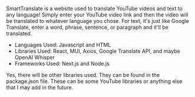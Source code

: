 SmartTranslate is a website used to translate YouTube videos and text to any language! Simply enter your YouTube video link and then the video will be translated to whatever language you chose. For text, it's just like Google Translate, enter a word, phrase, sentence, or paragraph and it'll be translated. 

- Languages Used: Javascript and HTML
- Libraries Used: React, MUI, Axios, Google Translate API, and maybe OpenAI Whisper
- Frameworks Used: Next.js and Node.js

Yes, there will be other libraries used. They can be found in the package.json file. These can be some YouTube libraries or anything else that I may add in the future. 
